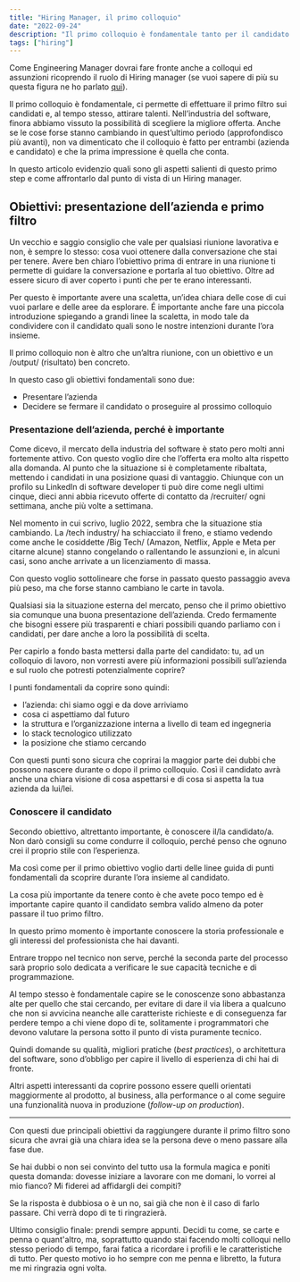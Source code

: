 ```yaml
---
title: "Hiring Manager, il primo colloquio"
date: "2022-09-24"
description: "Il primo colloquio è fondamentale tanto per il candidato quanto per te. In questo articolo evidenzio obiettivi e consigli di questa prima fase."
tags: ["hiring"]
---
```


Come Engineering Manager dovrai fare fronte anche a colloqui ed assunzioni ricoprendo il ruolo di Hiring manager (se vuoi sapere di più su questa figura ne ho parlato [qui](https://giodi.dev/hiring-manager)).

Il primo colloquio è fondamentale, ci permette di effettuare il primo filtro sui candidati e, al tempo stesso, attirare talenti. 
Nell’industria del software, finora abbiamo vissuto la possibilità di scegliere la migliore offerta. 
Anche se le cose forse stanno cambiando in quest’ultimo periodo (approfondisco più avanti), non va dimenticato che il colloquio è fatto per entrambi (azienda e candidato) e che la prima impressione è quella che conta.

In questo articolo evidenzio quali sono gli aspetti salienti di questo primo step e come affrontarlo dal punto di vista di un Hiring manager.


## Obiettivi: presentazione dell’azienda e primo filtro
Un vecchio e saggio consiglio che vale per qualsiasi riunione lavorativa e non, è sempre lo stesso: cosa vuoi ottenere dalla conversazione che stai per tenere.
Avere ben chiaro l’obiettivo prima di entrare in una riunione ti permette di guidare la conversazione e portarla al tuo obiettivo. Oltre ad essere sicuro di aver coperto i punti che per te erano interessanti.

Per questo è importante avere una scaletta, un’idea chiara delle cose di cui vuoi parlare e delle aree da esplorare.
É importante anche fare una piccola introduzione spiegando a grandi linee la scaletta, in modo tale da condividere con il candidato quali sono le nostre intenzioni durante l’ora insieme.

Il primo colloquio non è altro che un’altra riunione, con un obiettivo e un /output/ (risultato) ben concreto.

In questo caso gli obiettivi fondamentali sono due: 
* Presentare l’azienda
* Decidere se fermare il candidato o proseguire al prossimo colloquio

### Presentazione dell’azienda, perché è importante
Come dicevo, il mercato della industria del software è stato pero molti anni fortemente attivo. 
Con questo voglio dire che l’offerta era molto alta rispetto alla domanda. 
Al punto che la situazione si è completamente ribaltata, mettendo i candidati in una posizione quasi di vantaggio. Chiunque con un profilo su LinkedIn di software developer ti può dire come negli ultimi cinque, dieci anni abbia ricevuto offerte di contatto da /recruiter/ ogni settimana, anche più volte a settimana.

Nel momento in cui scrivo, luglio 2022, sembra che la situazione stia cambiando. La /tech industry/ ha schiacciato il freno, e stiamo vedendo come anche le cosiddette /Big Tech/ (Amazon, Netflix, Apple e Meta per citarne alcune) stanno congelando o rallentando le assunzioni e, in alcuni casi, sono anche arrivate a un licenziamento di massa.

Con questo voglio sottolineare che forse in passato questo passaggio aveva più peso, ma che forse stanno cambiano le carte in tavola.

Qualsiasi sia la situazione esterna del mercato, penso che il primo obiettivo sia comunque una buona presentazione dell’azienda.
Credo fermamente che bisogni essere più trasparenti e chiari possibili quando parliamo con i candidati, per dare anche a loro la possibilità di scelta.

Per capirlo a fondo basta mettersi dalla parte del candidato: tu, ad un colloquio di lavoro, non vorresti avere più informazioni possibili sull’azienda e sul ruolo che potresti potenzialmente coprire?

I punti fondamentali da coprire sono quindi:
* l’azienda: chi siamo oggi e da dove arriviamo
* cosa ci aspettiamo dal futuro
* la struttura e l’organizzazione interna a livello di team ed ingegneria
* lo stack tecnologico utilizzato
* la posizione che stiamo cercando

Con questi punti sono sicura che coprirai la maggior parte dei dubbi che possono nascere durante o dopo il primo colloquio. Così il candidato avrà anche una chiara visione di cosa aspettarsi e di cosa si aspetta la tua azienda da lui/lei.

### Conoscere il candidato
Secondo obiettivo, altrettanto importante, è conoscere il/la candidato/a.
Non darò consigli su come condurre il colloquio, perché penso che ognuno crei il proprio stile con l’esperienza. 

Ma così come per il primo obiettivo voglio darti delle linee guida di punti fondamentali da scoprire durante l’ora insieme al candidato.

La cosa più importante da tenere conto è che avete poco tempo ed è importante capire quanto il candidato sembra valido almeno da poter passare il tuo primo filtro.

In questo primo momento è importante conoscere la storia professionale e gli interessi del professionista che hai davanti.

Entrare troppo nel tecnico non serve, perché la seconda parte del processo sarà proprio solo dedicata a verificare le sue capacità tecniche e di programmazione.

Al tempo stesso è fondamentale capire se le conoscenze sono abbastanza alte per quello che stai cercando, per evitare di dare il via libera a qualcuno che non si avvicina neanche alle caratteriste richieste e di conseguenza far perdere tempo a chi viene dopo di te, solitamente i programmatori che devono valutare la persona sotto il punto di vista puramente tecnico.

Quindi domande su qualità, migliori pratiche (*best practices*), o architettura del software, sono d’obbligo per capire il livello di esperienza di chi hai di fronte.

Altri aspetti interessanti da coprire possono essere quelli orientati maggiormente al prodotto, al business, alla performance o al come seguire una funzionalità nuova in produzione (*follow-up on production*).

- - - -

Con questi due principali obiettivi da raggiungere durante il primo filtro sono sicura che avrai già una chiara idea se la persona deve o meno passare alla fase due.

Se hai dubbi o non sei convinto del tutto usa la formula magica e poniti questa domanda: dovesse iniziare a lavorare con me domani, lo vorrei al mio fianco? Mi fiderei ad affidargli dei compiti?

Se la risposta è dubbiosa o è un no, sai già che non è il caso di farlo passare. Chi verrà dopo di te ti ringrazierà. 

Ultimo consiglio finale: prendi sempre appunti.
Decidi tu come, se carte e penna o quant'altro, ma, soprattutto quando stai facendo molti colloqui nello stesso periodo di tempo, farai fatica a ricordare i profili e le caratteristiche di tutto.
Per questo motivo io ho sempre con me penna e libretto, la futura me mi ringrazia ogni volta. 